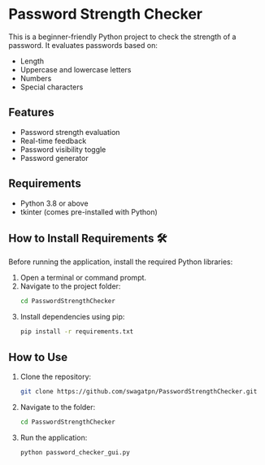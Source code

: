 
# Password Strength Checker 

This is a beginner-friendly Python project to check the strength of a password. It evaluates passwords based on:
- Length
- Uppercase and lowercase letters
- Numbers
- Special characters

## Features 
- Password strength evaluation
- Real-time feedback
- Password visibility toggle
- Password generator

## Requirements 
- Python 3.8 or above
- tkinter (comes pre-installed with Python)

## How to Install Requirements 🛠️
Before running the application, install the required Python libraries:

1. Open a terminal or command prompt.
2. Navigate to the project folder:
   ```bash
   cd PasswordStrengthChecker
   ```
3. Install dependencies using pip:
   ```bash
   pip install -r requirements.txt
   ```

## How to Use 
1. Clone the repository:
   ```bash
   git clone https://github.com/swagatpn/PasswordStrengthChecker.git
   ```
2. Navigate to the folder:
   ```bash
   cd PasswordStrengthChecker
   ```
3. Run the application:
   ```bash
   python password_checker_gui.py
   ```
